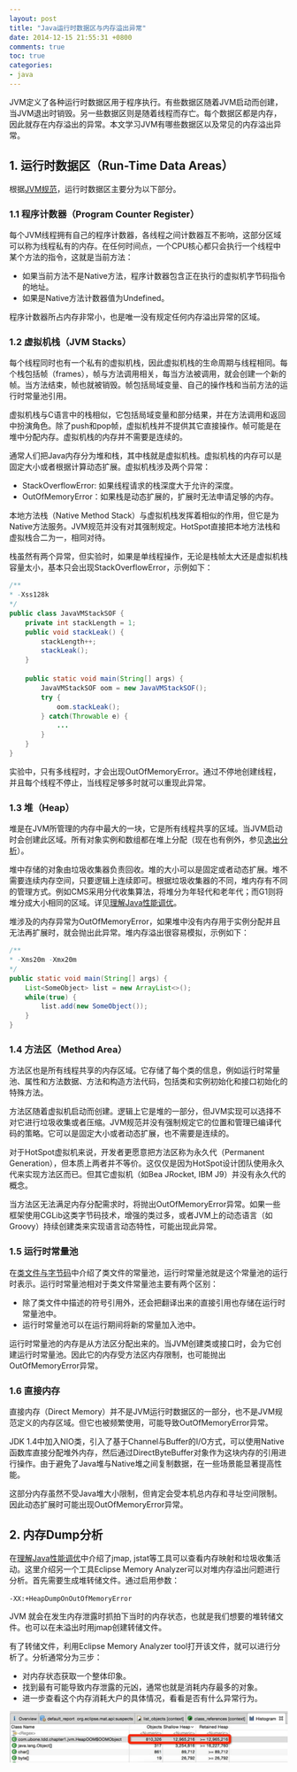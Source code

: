 ```yaml
---
layout: post
title: "Java运行时数据区与内存溢出异常"
date: 2014-12-15 21:55:31 +0800
comments: true
toc: true
categories: 
- java
---
```

JVM定义了各种运行时数据区用于程序执行。有些数据区随着JVM启动而创建，当JVM退出时销毁。另一些数据区则是随着线程而存亡。每个数据区都是内存，因此就存在内存溢出的异常。本文学习JVM有哪些数据区以及常见的内存溢出异常。

<!--more-->

## 1. 运行时数据区（Run-Time Data Areas）
根据[JVM规范](https://docs.oracle.com/javase/specs/jvms/se7/html/jvms-2.html#jvms-2.5)，运行时数据区主要分为以下部分。

### 1.1 程序计数器（Program Counter Register）
每个JVM线程拥有自己的程序计数器，各线程之间计数器互不影响，这部分区域可以称为线程私有的内存。在任何时间点，一个CPU核心都只会执行一个线程中某个方法的指令，这就是当前方法：

* 如果当前方法不是Native方法，程序计数器包含正在执行的虚拟机字节码指令的地址。
* 如果是Native方法计数器值为Undefined。

程序计数器所占内存非常小，也是唯一没有规定任何内存溢出异常的区域。

### 1.2 虚拟机栈（JVM Stacks）
每个线程同时也有一个私有的虚拟机栈，因此虚拟机栈的生命周期与线程相同。每个栈包括帧（frames），帧与方法调用相关，每当方法被调用，就会创建一个新的帧。当方法结束，帧也就被销毁。帧包括局域变量、自己的操作栈和当前方法的运行时常量池引用。

虚拟机栈与C语言中的栈相似，它包括局域变量和部分结果，并在方法调用和返回中扮演角色。除了push和pop帧，虚拟机栈并不提供其它直接操作。帧可能是在堆中分配内存。虚拟机栈的内存并不需要是连续的。

通常人们把Java内存分为堆和栈，其中栈就是虚拟机栈。虚拟机栈的内存可以是固定大小或者根据计算动态扩展。虚拟机栈涉及两个异常：

* StackOverflowError: 如果线程请求的栈深度大于允许的深度。
* OutOfMemoryError：如果栈是动态扩展的，扩展时无法申请足够的内存。

本地方法栈（Native Method Stack）与虚拟机栈发挥着相似的作用，但它是为Native方法服务。JVM规范并没有对其强制规定。HotSpot直接把本地方法栈和虚拟栈合二为一，相同对待。

栈虽然有两个异常，但实验时，如果是单线程操作，无论是栈帧太大还是虚拟机栈容量太小，基本只会出现StackOverflowError，示例如下：

```java
/**
* -Xss128k
*/
public class JavaVMStackSOF {
	private int stackLength = 1;
	public void stackLeak() {
		stackLength++;
		stackLeak();
	}
	
	public static void main(String[] args) {
		JavaVMStackSOF oom = new JavaVMStackSOF();
		try {
			oom.stackLeak();
		} catch(Throwable e) {
			...
		}
	}
}
```

实验中，只有多线程时，才会出现OutOfMemoryError。通过不停地创建线程，并且每个线程不停止，当线程足够多时就可以重现此异常。

### 1.3 堆（Heap）
堆是在JVM所管理的内存中最大的一块，它是所有线程共享的区域。当JVM启动时会创建此区域。所有对象实例和数组都在堆上分配（现在也有例外，参见[逸出分析](/blog/2014/12/06/li-jie-javaxing-neng-diao-you/)）。

堆中存储的对象由垃圾收集器负责回收。堆的大小可以是固定或者动态扩展。堆不需要连续内存空间，只要逻辑上连续即可。根据垃圾收集器的不同，堆内存有不同的管理方式。例如CMS采用分代收集算法，将堆分为年轻代和老年代；而G1则将堆分成大小相同的区域。详见[理解Java性能调优](/blog/2014/12/06/li-jie-javaxing-neng-diao-you/)。

堆涉及的内存异常为OutOfMemoryError，如果堆中没有内存用于实例分配并且无法再扩展时，就会抛出此异常。堆内存溢出很容易模拟，示例如下：

```java
/**
* -Xms20m -Xmx20m
*/
public static void main(String[] args) {
	List<SomeObject> list = new ArrayList<>();
	while(true) {
		list.add(new SomeObject());
	}
}
```


### 1.4 方法区（Method Area）
方法区也是所有线程共享的内存区域。它存储了每个类的信息，例如运行时常量池、属性和方法数据、方法和构造方法代码，包括类和实例初始化和接口初始化的特殊方法。

方法区随着虚拟机启动而创建。逻辑上它是堆的一部分，但JVM实现可以选择不对它进行垃圾收集或者压缩。JVM规范并没有强制规定它的位置和管理已编译代码的策略。它可以是固定大小或者动态扩展，也不需要是连续的。

对于HotSpot虚拟机来说，开发者更愿意把方法区称为永久代（Permanent Generation），但本质上两者并不等价。这仅仅是因为HotSpot设计团队使用永久代来实现方法区而已。但其它虚拟机（如Bea JRocket, IBM J9）并没有永久代的概念。

当方法区无法满足内存分配需求时，将抛出OutOfMemoryError异常。如果一些框架使用CGLib这类字节码技术，增强的类过多，或者JVM上的动态语言（如Groovy）持续创建类来实现语言动态特性，可能出现此异常。

### 1.5 运行时常量池
在[类文件与字节码](/blog/2014/12/04/lei-wen-jian-yu-zi-jie-ma/)中介绍了类文件的常量池，运行时常量池就是这个常量池的运行时表示。运行时常量池相对于类文件常量池主要有两个区别：

* 除了类文件中描述的符号引用外，还会把翻译出来的直接引用也存储在运行时常量池中。
* 运行时常量池可以在运行期间将新的常量加入池中。

运行时常量池的内存是从方法区分配出来的。当JVM创建类或接口时，会为它创建运行时常量池。因此它的内存受方法区内存限制，也可能抛出OutOfMemoryError异常。

### 1.6 直接内存
直接内存（Direct Memory）并不是JVM运行时数据区的一部分，也不是JVM规范定义的内存区域。但它也被频繁使用，可能导致OutOfMemoryError异常。

JDK 1.4中加入NIO类，引入了基于Channel与Buffer的I/O方式，可以使用Native函数库直接分配堆外内存，然后通过DirectByteBuffer对象作为这块内存的引用进行操作。由于避免了Java堆与Native堆之间复制数据，在一些场景能显著提高性能。

这部分内存虽然不受Java堆大小限制，但肯定会受本机总内存和寻址空间限制。因此动态扩展时可能出现OutOfMemoryError异常。

## 2. 内存Dump分析

在[理解Java性能调优](/blog/2014/12/06/li-jie-javaxing-neng-diao-you/)中介绍了jmap, jstat等工具可以查看内存映射和垃圾收集活动。这里介绍另一个工具Eclipse Memory Analyzer可以对堆内存溢出问题进行分析。首先需要生成堆转储文件。通过启用参数：

`-XX:+HeapDumpOnOutOfMemoryError`

JVM 就会在发生内存泄露时抓拍下当时的内存状态，也就是我们想要的堆转储文件。也可以在未溢出时用jmap创建转储文件。

有了转储文件，利用Eclipse Memory Analyzer tool打开该文件，就可以进行分析了。分析通常分为三步：

* 对内存状态获取一个整体印象。
* 找到最有可能导致内存泄露的元凶，通常也就是消耗内存最多的对象。
* 进一步查看这个内存消耗大户的具体情况，看看是否有什么异常行为。

![image](/myresource/images/image_blog_2014-12-17-20.30.59.jpg)


































